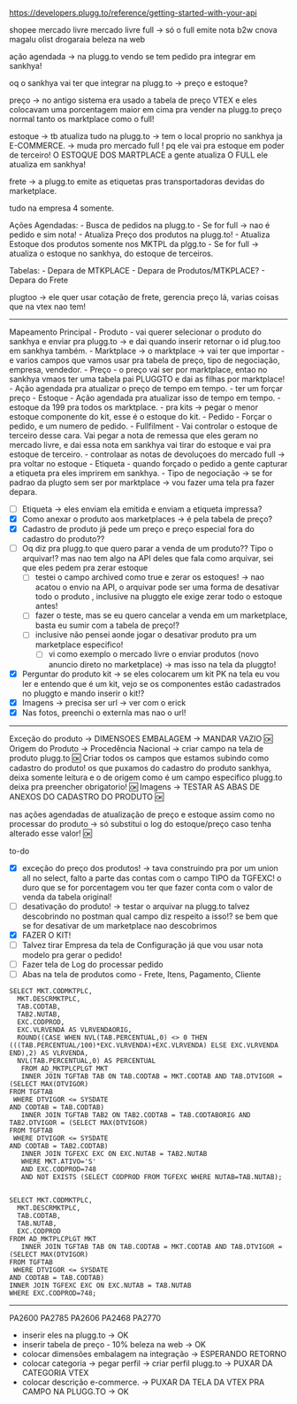 
https://developers.plugg.to/reference/getting-started-with-your-api

shopee
mercado livre
mercado livre full -> só o full emite nota
b2w
cnova
magalu
olist
drogaraia
beleza na web

ação agendada -> na plugg.to vendo se tem pedido pra integrar em sankhya!

oq o sankhya vai ter que integrar na plugg.to -> preço e estoque?

preço
	-> no antigo sistema era usado a tabela de preço VTEX e eles colocavam uma porcentagem maior em cima pra vender na plugg.to
	preço normal tanto os marktplace como o full!

estoque
		-> tb atualiza tudo na plugg.to -> tem o local proprio no sankhya ja E-COMMERCE.
		-> muda pro mercado full ! pq ele vai pra estoque em poder de terceiro! 
	O ESTOQUE DOS MARTPLACE a gente atualiza
	O FULL ele atualiza em sankhya!

frete
	-> a plugg.to emite as etiquetas pras transportadoras devidas do marketplace.


tudo na empresa 4 somente.

Ações Agendadas:
	- Busca de pedidos na plugg.to
		- Se for full -> nao é pedido e sim nota!
	- Atualiza Preço dos produtos na plugg.to! 
	- Atualiza Estoque dos produtos somente nos MKTPL da plgg.to
		- Se for full -> atualiza o estoque no sankhya, do estoque de terceiros.

Tabelas:
	- Depara de MTKPLACE
	- Depara de Produtos/MTKPLACE?
	- Depara do Frete


plugtoo -> ele quer usar cotação de frete, gerencia preço lá, varias coisas que na vtex nao tem!

---

Mapeamento Principal
	- Produto
		- vai querer selecionar o produto do sankhya e enviar pra plugg.to -> e dai quando inserir retornar o id plug.too em sankhya também.
	- Marktplace -> o marktplace -> vai ter que importar 
		- e varios campos que vamos usar pra tabela de preço, tipo de negociação, empresa, vendedor.
	- Preço
		- o preço vai ser por marktplace, entao no sankhya vmaos ter uma tabela pai PLUGGTO e dai as filhas por marktplace!
		- Ação agendada pra atualizar o preço de tempo em tempo.
		- ter um forçar preço
	- Estoque
		- Ação agendada pra atualizar isso de tempo em tempo.
		- estoque da 199 pra todos os marktplace.
		- pra kits -> pegar o menor estoque componente do kit, esse é o estoque do kit.
	- Pedido
		- Forçar o pedido, e um numero de pedido.
	- Fullfilment
		- Vai controlar o estoque de terceiro desse cara. Vai pegar a nota de remessa que eles geram no mercado livre, e dai essa nota em sankhya vai tirar do estoque e vai pra estoque de terceiro.
		- controlaar as notas de devoluçoes do mercado full -> pra voltar no estoque
	- Etiqueta
		- quando forçado o pedido a gente capturar a etiqueta pra eles imprirem em sankhya.
	- Tipo de negociação -> se for padrao da plugto sem ser por marktplace -> vou fazer uma tela pra fazer depara.

- [ ] Etiqueta -> eles enviam ela emitida e enviam a etiqueta impressa?
- [x] Como anexar o produto aos marketplaces -> é pela tabela de preço?
- [x] Cadastro de produto já pede um preço e preço especial fora do cadastro do produto??
- [ ] Oq diz pra plugg.to que quero parar a venda de um produto?? Tipo o arquivar!? mas nao tem algo na API deles que fala como arquivar, sei que eles pedem pra zerar estoque
	- [ ] testei o campo archived como true e zerar os estoques! → nao acatou o envio na API, o arquivar pode ser uma forma de desativar todo o produto , inclusive na pluggto ele exige zerar todo o estoque antes!
	- [ ] fazer o teste, mas se eu quero cancelar a venda em um marketplace, basta eu sumir com a tabela de preço!?
	- [ ] inclusive não pensei aonde jogar o desativar produto pra um marketplace especifico!
		- [ ] vi como exemplo o mercado livre o enviar produtos (novo anuncio direto no marketplace) → mas isso na tela da pluggto!
- [x] Perguntar do produto kit → se eles colocarem um kit PK na tela eu vou ler e entendo que é um kit, vejo se os componentes estão cadastrados no pluggto e mando inserir o kit!?
- [x] Imagens → precisa ser url → ver com o erick
- [x] Nas fotos, preenchi o externla mas nao o url!

---


Exceção do produto → 
	DIMENSOES EMBALAGEM → MANDAR VAZIO 🆗
	Origem do Produto → Procedência Nacional → criar campo na tela de produto plugg.to 🆗
	Criar todos os campos que estamos subindo como cadastro do produto! os que puxamos do cadastro do produto sankhya, deixa somente leitura  e o de origem como é um campo especifico plugg.to deixa pra preencher obrigatorio! 🆗
	Imagens → TESTAR AS ABAS DE ANEXOS DO CADASTRO DO PRODUTO 🆗

nas ações agendadas de atualização de preço e estoque assim como no processar do produto → só substitui o log do estoque/preço caso tenha alterado esse valor! 🆗

to-do
- [x] exceção do preço dos produtos! → tava construindo pra por um union all no select, falto a parte das contas com o campo TIPO da TGFEXC! o duro que se for porcentagem vou ter que fazer conta com o valor de venda da tabela original!
- [ ] desativação do produto! → testar o arquivar na plugg.to talvez descobrindo no postman qual campo diz respeito a isso!? se bem que se for desativar de um marketplace nao descobrimos
- [x] FAZER O KIT! 
- [ ] Talvez tirar Empresa da tela de Configuração já que vou usar nota modelo pra gerar o pedido!
- [ ] Fazer tela de Log do processar pedido
- [ ] Abas na tela de produtos como - Frete, Itens, Pagamento, Cliente

```
SELECT MKT.CODMKTPLC,
  MKT.DESCRMKTPLC,
  TAB.CODTAB,
  TAB2.NUTAB,
  EXC.CODPROD,
  EXC.VLRVENDA AS VLRVENDAORIG,
  ROUND((CASE WHEN NVL(TAB.PERCENTUAL,0) <> 0 THEN (((TAB.PERCENTUAL/100)*EXC.VLRVENDA)+EXC.VLRVENDA) ELSE EXC.VLRVENDA END),2) AS VLRVENDA,
  NVL(TAB.PERCENTUAL,0) AS PERCENTUAL
   FROM AD_MKTPLCPLGT MKT
   INNER JOIN TGFTAB TAB ON TAB.CODTAB = MKT.CODTAB AND TAB.DTVIGOR = (SELECT MAX(DTVIGOR)
FROM TGFTAB
 WHERE DTVIGOR <= SYSDATE
AND CODTAB = TAB.CODTAB)
   INNER JOIN TGFTAB TAB2 ON TAB2.CODTAB = TAB.CODTABORIG AND TAB2.DTVIGOR = (SELECT MAX(DTVIGOR)
FROM TGFTAB
 WHERE DTVIGOR <= SYSDATE
AND CODTAB = TAB2.CODTAB)
   INNER JOIN TGFEXC EXC ON EXC.NUTAB = TAB2.NUTAB
   WHERE MKT.ATIVO='S'
   AND EXC.CODPROD=748
   AND NOT EXISTS (SELECT CODPROD FROM TGFEXC WHERE NUTAB=TAB.NUTAB);
   
   
SELECT MKT.CODMKTPLC,
  MKT.DESCRMKTPLC,
  TAB.CODTAB,
  TAB.NUTAB,
  EXC.CODPROD
FROM AD_MKTPLCPLGT MKT
   INNER JOIN TGFTAB TAB ON TAB.CODTAB = MKT.CODTAB AND TAB.DTVIGOR = (SELECT MAX(DTVIGOR)
FROM TGFTAB
 WHERE DTVIGOR <= SYSDATE
AND CODTAB = TAB.CODTAB)
INNER JOIN TGFEXC EXC ON EXC.NUTAB = TAB.NUTAB
WHERE EXC.CODPROD=748;
```



---

PA2600
PA2785
PA2606
PA2468
PA2770



- inserir eles na plugg.to -> OK
- inserir tabela de preço - 10% beleza na web -> OK
- colocar dimensões embalagem na integração -> ESPERANDO RETORNO
- colocar categoria -> pegar perfil -> criar perfil plugg.to -> PUXAR DA CATEGORIA VTEX
- colocar descrição e-commerce. -> PUXAR DA TELA DA VTEX PRA CAMPO NA PLUGG.TO → OK





